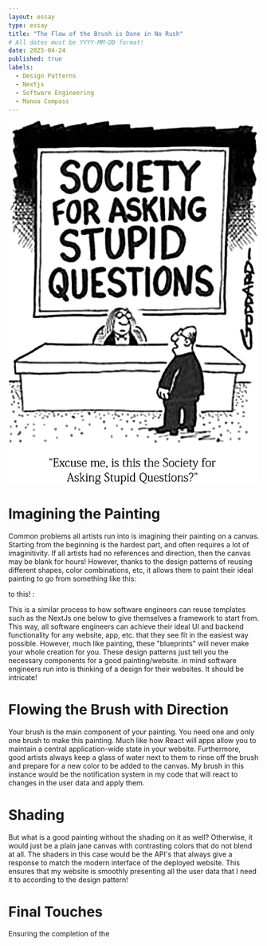 ```yaml
---
layout: essay
type: essay
title: "The Flow of the Brush is Done in No Rush"
# All dates must be YYYY-MM-DD format!
date: 2025-04-24
published: true
labels:
  - Design Patterns
  - Nextjs
  - Software Engineering
  - Manoa Compass
---
```


<img width="500px" class="rounded float-start pe-4" src="../img/Untitled.png">

# Imagining the Painting
Common problems all artists run into is imagining their painting on a canvas. Starting from the beginning is the hardest part, and often requires a lot of imaginitivity. If all artists had no references and direction, then the canvas may be blank for hours! However, thanks to the design patterns of reusing different shapes, color combinations, etc, it allows them to paint their ideal painting to go from something like this:

to this! : 

This is a similar process to how software engineers can reuse templates such as the NextJs one below to give themselves a framework to start from. This way, all software engineers can achieve their ideal UI and backend functionality for any website, app, etc. that they see fit in the easiest way possible. However, much like painting, these "blueprints" will never make your whole creation for you. These design patterns just tell you the necessary components for a good painting/website.
in mind software engineers run into is thinking of a design for their websites. It should be intricate!

# Flowing the Brush with Direction
Your brush is the main component of your painting. You need one and only one brush to make this painting. Much like how React will apps allow you to maintain a central application-wide state in your website. Furthermore, good artists always keep a glass of water next to them to rinse off the brush and prepare for a new color to be added to the canvas. My brush in this instance would be the notification system in my code that will react to changes in the user data and apply them. 

# Shading
But what is a good painting without the shading on it as well? Otherwise, it would just be a plain jane canvas with contrasting colors that do not blend at all. The shaders in this case would be the API's that always give a response to match the modern interface of the deployed website. This ensures that my website is smoothly presenting all the user data that I need it to according to the design pattern!

# Final Touches
Ensuring the completion of the 
